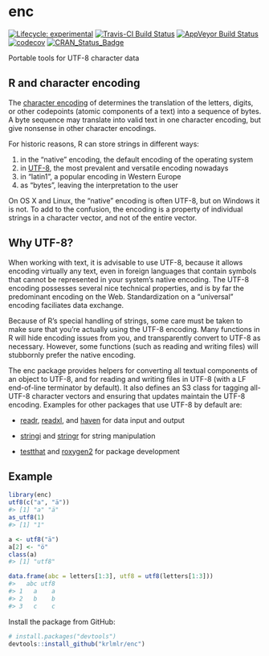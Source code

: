 
# enc

<!-- badges: start -->

[![Lifecycle:
experimental](https://img.shields.io/badge/lifecycle-experimental-orange.svg)](https://www.tidyverse.org/lifecycle/#experimental)
[![Travis-CI Build
Status](https://travis-ci.org/krlmlr/enc.svg?branch=master)](https://travis-ci.org/krlmlr/enc)
[![AppVeyor Build
Status](https://ci.appveyor.com/api/projects/status/github/krlmlr/enc?branch=master&svg=true)](https://ci.appveyor.com/project/krlmlr/enc)
[![codecov](https://codecov.io/gh/krlmlr/enc/branch/master/graph/badge.svg)](https://codecov.io/gh/krlmlr/enc)
[![CRAN\_Status\_Badge](http://www.r-pkg.org/badges/version/enc)](https://cran.r-project.org/package=enc)
<!-- badges: end -->

Portable tools for UTF-8 character data

## R and character encoding

The [character
encoding](https://en.wikipedia.org/wiki/Character_encoding) of
determines the translation of the letters, digits, or other codepoints
(atomic components of a text) into a sequence of bytes. A byte sequence
may translate into valid text in one character encoding, but give
nonsense in other character encodings.

For historic reasons, R can store strings in different ways:

1.  in the “native” encoding, the default encoding of the operating
    system
2.  in [UTF-8](https://en.wikipedia.org/wiki/UTF-8), the most prevalent
    and versatile encoding nowadays
3.  in “latin1”, a popular encoding in Western Europe
4.  as “bytes”, leaving the interpretation to the user

On OS X and Linux, the “native” encoding is often UTF-8, but on Windows
it is not. To add to the confusion, the encoding is a property of
individual strings in a character vector, and not of the entire vector.

## Why UTF-8?

When working with text, it is advisable to use UTF-8, because it allows
encoding virtually any text, even in foreign languages that contain
symbols that cannot be represented in your system’s native encoding. The
UTF-8 encoding possesses several nice technical properties, and is by
far the predominant encoding on the Web. Standardization on a
“universal” encoding faciliates data exchange.

Because of R’s special handling of strings, some care must be taken to
make sure that you’re actually using the UTF-8 encoding. Many functions
in R will hide encoding issues from you, and transparently convert to
UTF-8 as necessary. However, some functions (such as reading and writing
files) will stubbornly prefer the native encoding.

The enc package provides helpers for converting all textual components
of an object to UTF-8, and for reading and writing files in UTF-8 (with
a LF end-of-line terminator by default). It also defines an S3 class for
tagging all-UTF-8 character vectors and ensuring that updates maintain
the UTF-8 encoding. Examples for other packages that use UTF-8 by
default are:

  - [readr](http://readr.tidyverse.org/),
    [readxl](http://readxl.tidyverse.org/), and
    [haven](http://haven.tidyverse.org/) for data input and output

  - [stringi](https://cran.r-project.org/package=stringi) and
    [stringr](http://stringr.tidyverse.org/) for string manipulation

  - [testthat](http://testthat.r-lib.org/) and
    [roxygen2](https://cran.r-project.org/package=roxygen2) for package
    development

## Example

``` r
library(enc)
utf8(c("a", "ä"))
#> [1] "a" "ä"
as_utf8(1)
#> [1] "1"

a <- utf8("ä")
a[2] <- "ö"
class(a)
#> [1] "utf8"

data.frame(abc = letters[1:3], utf8 = utf8(letters[1:3]))
#>   abc utf8
#> 1   a    a
#> 2   b    b
#> 3   c    c
```

Install the package from GitHub:

``` r
# install.packages("devtools")
devtools::install_github("krlmlr/enc")
```
